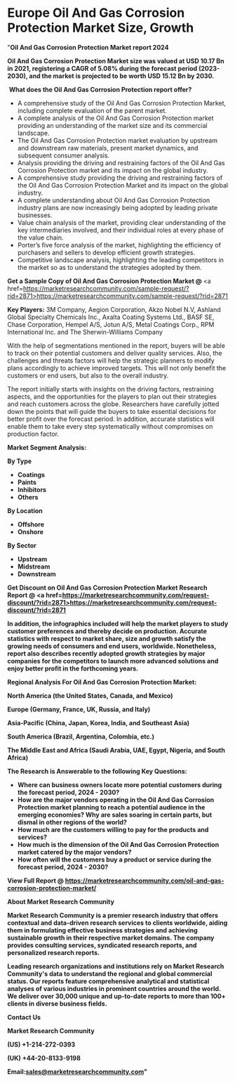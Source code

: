 # Europe Oil And Gas Corrosion Protection Market Size, Growth
"<strong>Oil And Gas Corrosion Protection Market report 2024</strong>

<strong>Oil And Gas Corrosion Protection Market size was valued at USD 10.17 Bn in 2021, registering a CAGR of 5.08% during the forecast period (2023-2030), and the market is projected to be worth USD 15.12 Bn by 2030.</strong>

 <strong><b>What does the Oil And Gas Corrosion Protection report offer?</b></strong>
<ul>
  <li>A comprehensive study of the Oil And Gas Corrosion Protection Market, including complete evaluation of the parent market.</li>
  <li>A complete analysis of the Oil And Gas Corrosion Protection market providing an understanding of the market size and its commercial landscape.</li>
  <li>The Oil And Gas Corrosion Protection market evaluation by upstream and downstream raw materials, present market dynamics, and subsequent consumer analysis.</li>
  <li>Analysis providing the driving and restraining factors of the Oil And Gas Corrosion Protection market and its impact on the global industry.</li>
  <li>A comprehensive study providing the driving and restraining factors of the Oil And Gas Corrosion Protection Market and its impact on the global industry.</li>
  <li>A complete understanding about Oil And Gas Corrosion Protection industry plans are now increasingly being adopted by leading private businesses.</li>
  <li>Value chain analysis of the market, providing clear understanding of the key intermediaries involved, and their individual roles at every phase of the value chain.</li>
  <li>Porter’s five force analysis of the market, highlighting the efficiency of purchasers and sellers to develop efficient growth strategies.</li>
  <li>Competitive landscape analysis, highlighting the leading competitors in the market so as to understand the strategies adopted by them.</li>
</ul>

<strong>Get a Sample Copy of Oil And Gas Corrosion Protection Market @ </strong><a href=https://marketresearchcommunity.com/sample-request/?rid=2871><u>https://marketresearchcommunity.com/sample-request/?rid=2871</u></a>

<strong>Key Players:</strong> 
3M Company, Aegion Corporation, Akzo Nobel N.V, Ashland Global Specialty Chemicals Inc., Axalta Coating Systems Ltd., BASF SE, Chase Corporation, Hempel A/S, Jotun A/S, Metal Coatings Corp., RPM International Inc. and The Sherwin-Williams Company

With the help of segmentations mentioned in the report, buyers will be able to track on their potential customers and deliver quality services. Also, the challenges and threats factors will help the strategic planners to modify plans accordingly to achieve improved targets. This will not only benefit the customers or end users, but also to the overall industry.

The report initially starts with insights on the driving factors, restraining aspects, and the opportunities for the players to plan out their strategies and reach customers across the globe. Researchers have carefully jotted down the points that will guide the buyers to take essential decisions for better profit over the forecast period. In addition, accurate statistics will enable them to take every step systematically without compromises on production factor.

<strong>Market Segment Analysis:</strong>


<strong><strong>By Type </strong></h4>
<ul>
 	<li>Coatings</li>
 	<li>Paints</li>
 	<li>Inhibitors</li>
 	<li>Others</li>
</ul>
<strong><strong>By Location </strong></h4>
<ul>
 	<li>Offshore</li>
 	<li>Onshore</li>
</ul>
<strong><strong>By Sector </strong></h4>
<ul>
 	<li>Upstream</li>
 	<li>Midstream</li>
 	<li>Downstream</li>
</ul>

<strong>Get Discount on Oil And Gas Corrosion Protection Market Research Report @ </b></strong><a href=https://marketresearchcommunity.com/request-discount/?rid=2871><u>https://marketresearchcommunity.com/request-discount/?rid=2871</u></a>

In addition, the infographics included will help the market players to study customer preferences and thereby decide on production. Accurate statistics with respect to market share, size and growth satisfy the growing needs of consumers and end users, worldwide. Nonetheless, report also describes recently adopted growth strategies by major companies for the competitors to launch more advanced solutions and enjoy better profit in the forthcoming years.

<strong>Regional Analysis For Oil And Gas Corrosion Protection Market:</strong>

<strong>North America</strong> (the United States, Canada, and Mexico)

<strong>Europe</strong> (Germany, France, UK, Russia, and Italy)

<strong>Asia-Pacific</strong> (China, Japan, Korea, India, and Southeast Asia)

<strong>South America</strong> (Brazil, Argentina, Colombia, etc.)

<strong>The Middle East and Africa</strong> (Saudi Arabia, UAE, Egypt, Nigeria, and South Africa)

<strong>The Research is Answerable to the following Key Questions:</strong>
<ul>
 	<li>Where can business owners locate more potential customers during the forecast period, 2024 - 2030?</li>
 	<li>How are the major vendors operating in the Oil And Gas Corrosion Protection market planning to reach a potential audience in the emerging economies? Why are sales soaring in certain parts, but dismal in other regions of the world?</li>
 	<li>How much are the customers willing to pay for the products and services?</li>
 	<li>How much is the dimension of the Oil And Gas Corrosion Protection market catered by the major vendors?</li>
 	<li>How often will the customers buy a product or service during the forecast period, 2024 - 2030?</li>
</ul>

<strong>View Full Report @</strong> <a href=https://marketresearchcommunity.com/oil-and-gas-corrosion-protection-market/>https://marketresearchcommunity.com/oil-and-gas-corrosion-protection-market/</a>

<strong>About Market Research Community</strong>

Market Research Community is a premier research industry that offers contextual and data-driven research services to clients worldwide, aiding them in formulating effective business strategies and achieving sustainable growth in their respective market domains. The company provides consulting services, syndicated research reports, and personalized research reports.

Leading research organizations and institutions rely on Market Research Community's data to understand the regional and global commercial status. Our reports feature comprehensive analytical and statistical analyses of various industries in prominent countries around the world. We deliver over 30,000 unique and up-to-date reports to more than 100+ clients in diverse business fields.

<strong>Contact Us</strong>

<strong>Market Research Community</strong>

(US) +1-214-272-0393

(UK) +44-20-8133-9198

<strong>Email:</strong>sales@marketresearchcommunity.com"
